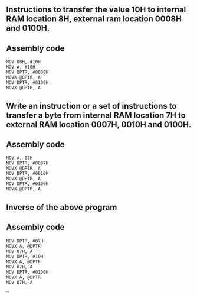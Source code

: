 ## Instructions to transfer the value 10H to internal RAM location 8H, external ram location 0008H and 0100H.
## Assembly code
``` assembly
MOV 08H, #10H
MOV A, #10H
MOV DPTR, #0008H
MOVX @DPTR, A
MOV DPTR, #0100H
MOVX @DPTR, A
```
## Write an instruction or a set of instructions to transfer a byte from internal RAM location 7H to external RAM location 0007H, 0010H and 0100H.
## Assembly code
``` Assembly
MOV A, 07H
MOV DPTR, #0007H
MOVX @DPTR, A
MOV DPTR, #0010H
MOVX @DPTR, A
MOV DPTR, #0100H
MOVX @DPTR, A
```

## Inverse of the above program
## Assembly code
``` Assembly
MOV DPTR, #07H
MOVX A, @DPTR
MOV 07H, A
MOV DPTR, #10H
MOVX A, @DPTR
MOV 07H, A
MOV DPTR, #0100H
MOVX A, @DPTR
MOV 07H, A
```
``
